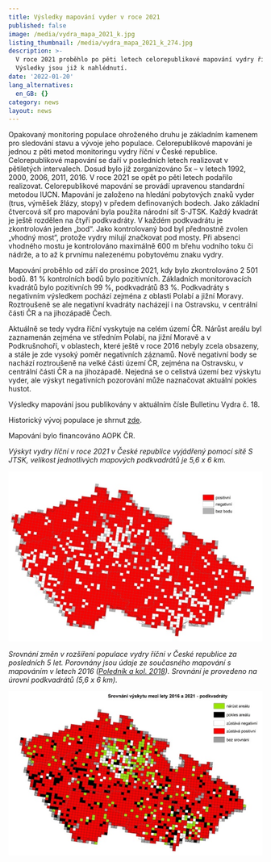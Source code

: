 ```yaml
---
title: Výsledky mapování vyder v roce 2021
published: false
image: /media/vydra_mapa_2021_k.jpg
listing_thumbnail: /media/vydra_mapa_2021_k_274.jpg
description: >-
  V roce 2021 proběhlo po pěti letech celorepublikové mapování vydry říční.
  Výsledky jsou již k nahlédnutí.
date: '2022-01-20'
lang_alternatives:
  en_GB: {}
category: news
layout: news
---
```

Opakovaný monitoring populace ohroženého druhu je základním kamenem pro sledování stavu a vývoje jeho populace. Celorepublikové mapování je jednou z pěti metod monitoringu vydry říční v České republice. Celorepublikové mapování se daří v posledních letech realizovat v pětiletých intervalech. Dosud bylo již zorganizováno 5x – v letech 1992, 2000, 2006, 2011, 2016. V roce 2021 se opět po pěti letech podařilo realizovat. Celorepublikové mapování se provádí upravenou standardní metodou IUCN. Mapování je založeno na hledání pobytových znaků vyder (trus, výměšek žlázy, stopy) v předem definovaných bodech. Jako základní čtvercová síť pro mapování byla použita národní síť S-JTSK. Každý kvadrát je ještě rozdělen na čtyři podkvadráty. V každém podkvadrátu je zkontrolován jeden „bod“. Jako kontrolovaný bod byl přednostně zvolen „vhodný most“, protože vydry milují značkovat pod mosty. Při absenci vhodného mostu je kontrolováno maximálně 600 m břehu vodního toku či nádrže, a to až k prvnímu nalezenému pobytovému znaku vydry.

Mapování proběhlo od září do prosince 2021, kdy bylo zkontrolováno 2 501 bodů. 81 % kontrolních bodů bylo pozitivních. Základních monitorovacích kvadrátů bylo pozitivních 99 %, podkvadrátů 83 %. Podkvadráty s negativním výsledkem pochází zejména z oblasti Polabí a jižní Moravy. Roztroušeně se ale negativní kvadráty nacházejí i na Ostravsku, v centrální části ČR a na jihozápadě Čech.

Aktuálně se tedy vydra říční vyskytuje na celém území ČR. Nárůst areálu byl zaznamenán zejména ve středním Polabí, na jižní Moravě a v Podkrušnohoří, v oblastech, které ještě v roce 2016 nebyly zcela obsazeny, a stále je zde vysoký poměr negativních záznamů. Nově negativní body se nachází roztroušeně na velké části území ČR, zejména na Ostravsku, v centrální části ČR a na jihozápadě. Nejedná se o celistvá území bez výskytu vyder, ale výskyt negativních pozorování může naznačovat aktuální pokles hustot. 

Výsledky mapování jsou publikovány v aktuálním čísle Bulletinu Vydra č. 18.

Historický vývoj populace je shrnut [zde](/vydra/o-vydre/rozsireni-vydry-ricni-v-ceske-republice).

Mapování bylo financováno AOPK ČR.

_Výskyt vydry říční v roce 2021 v České republice vyjádřený pomocí sítě S JTSK, velikost jednotlivých mapových podkvadrátů je 5,6 x 6 km._

![](/media/vydra_mapa_2021_pk.jpg)

_Srovnání změn v rozšíření populace vydry říční v České republice za posledních 5 let. Porovnány jsou údaje ze současného mapování s mapováním v letech 2016 (_[_Poledník a kol. 2018_](/media/Polednik_etal_4_13.pdf)_). Srovnání je provedeno na úrovni podkvadrátů (5,6 x 6 km)._

![](/media/vydra_mapa_2016_2021_pk.jpg)
